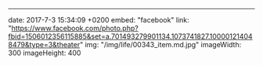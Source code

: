 ---
date: 2017-7-3 15:34:09 +0200
embed: "facebook"
link: "https://www.facebook.com/photo.php?fbid=1506012356115885&set=a.701493279901134.1073741827.100001214048479&type=3&theater"
img: "/img/life/00343_item.md.jpg"
imageWidth: 300
imageHeight: 400
